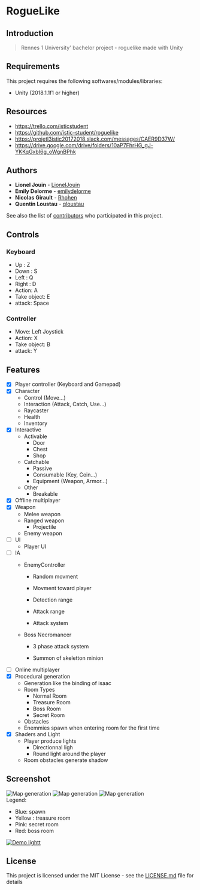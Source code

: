 # RogueLike

## Introduction

> Rennes 1 University' bachelor project - roguelike made with Unity

## Requirements

This project requires the following softwares/modules/libraries:
* Unity (2018.1.1f1 or higher)

## Resources

* https://trello.com/isticstudent
* https://github.com/istic-student/roguelike
* https://projetl3istic20172018.slack.com/messages/CAER9D37W/
* https://drive.google.com/drive/folders/10aP7FhrHG_gJ-YKKqGxbI6g_oWgnBPhk

## Authors

* **Lionel Jouin** - [LionelJouin](https://github.com/LionelJouin)  
* **Emily Delorme** - [emilydelorme](https://github.com/emilydelorme)  
* **Nicolas Girault** - [Rhohen](https://github.com/Rhohen)  
* **Quentin Loustau** - [qloustau](https://github.com/qloustau)  

See also the list of [contributors](https://github.com/your/project/contributors) who participated in this project.

## Controls

### Keyboard

- Up : Z
- Down : S
- Left : Q
- Right : D
- Action: A
- Take object: E
- attack: Space

### Controller

- Move: Left Joystick
- Action: X
- Take object: B
- attack: Y


## Features

- [x] Player controller (Keyboard and Gamepad)
- [x] Character
	- Control (Move...)
	- Interaction (Attack, Catch, Use...)
	- Raycaster
	- Health
	- Inventory
- [x] Interactive
	- Activable
		- Door
		- Chest
		- Shop
	- Catchable
		- Passive
		- Consumable (Key, Coin...)
		- Equipment (Weapon, Armor...)
	- Other
		- Breakable
- [x] Offline multiplayer
- [x] Weapon
	- Melee weapon
	- Ranged weapon
		- Projectile
	- Enemy weapon
- [ ] UI
	- Player UI
- [ ] IA
	- EnemyController

		- Random movment

		- Movment toward player

		- Detection range

		- Attack range

		- Attack system

	- Boss Necromancer

		- 3 phase attack system

		- Summon of skeletton minion
- [ ] Online multiplayer
- [x] Procedural generation
	- Generation like the binding of isaac
	- Room Types
		- Normal Room
		- Treasure Room
		- Boss Room
		- Secret Room
	- Obstacles
	- Enemmies spawn when entering room for the first time
- [x] Shaders and Light
	- Player produce lights
		- Directionnal ligh
		- Round light around the player
	- Room obstacles generate shadow
	

## Screenshot

![Map generation](https://i.imgur.com/N7jzmkU.png)
![Map generation](https://i.imgur.com/azAYkcp.png)
![Map generation](https://i.imgur.com/rYynkUV.png)  
Legend:
- Blue: spawn
- Yellow : treasure room
- Pink: secret room
- Red: boss room

[![Demo lightt](https://i.imgur.com/KNU563K.png)](https://imgur.com/a/oHPyaKJ)

## License

This project is licensed under the MIT License - see the [LICENSE.md](LICENSE.md) file for details
